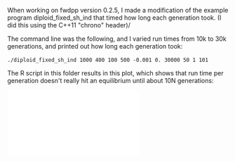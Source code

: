 When working on fwdpp version 0.2.5, I made a modification of the example program diploid_fixed_sh_ind that timed how long each generation took. (I did this using the C++11 "chrono" header)/

The command line was the following, and I varied run times from 10k to 30k generations, and printed out how long each generation took:
```
./diploid_fixed_sh_ind 1000 400 100 500 -0.001 0. 30000 50 1 101
```

The R script in this folder results in this plot, which shows that run time per generation doesn't really hit an equilibrium until about 10N generations:

![Generation times](gentimes.pdf?raw=true "Time per generation")
